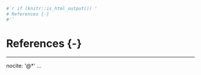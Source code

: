 

```r
#`r if (knitr::is_html_output()) '
# References {-}
#'`
```





# References {-}

---
nocite: '@*'
...
